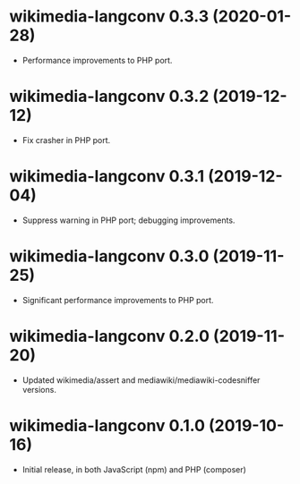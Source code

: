 # wikimedia-langconv 0.3.3 (2020-01-28)
* Performance improvements to PHP port.

# wikimedia-langconv 0.3.2 (2019-12-12)
* Fix crasher in PHP port.

# wikimedia-langconv 0.3.1 (2019-12-04)
* Suppress warning in PHP port; debugging improvements.

# wikimedia-langconv 0.3.0 (2019-11-25)
* Significant performance improvements to PHP port.

# wikimedia-langconv 0.2.0 (2019-11-20)
* Updated wikimedia/assert and mediawiki/mediawiki-codesniffer versions.

# wikimedia-langconv 0.1.0 (2019-10-16)
* Initial release, in both JavaScript (npm) and PHP (composer)
